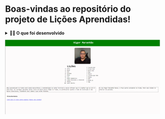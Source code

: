 # Boas-vindas ao repositório do projeto de Lições Aprendidas!

<details>
<summary><strong>🧑‍💻 O que foi desenvolvido</strong></summary><br />

Desenvolver um site que contenha uma série de informações sobre o que você aprendeu aqui na Trybe ao longo dos primeios três blocos. O seu site deverá estar com elementos posicionados e estilizados e, além disso, deverá conter semântica apropriada para que seja acessível e melhor ranqueado.

<br />

</details>

![exemplo](./exemplo.png)
